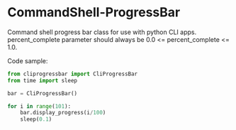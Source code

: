 # CommandShell-ProgressBar
Command shell progress bar class for use with python CLI apps. percent_complete parameter should always be 0.0 <= percent_complete <= 1.0.

Code sample:

```python
from cliprogressbar import CliProgressBar
from time import sleep

bar = CliProgressBar()

for i in range(101):
	bar.display_progress(i/100)
	sleep(0.1)
```

